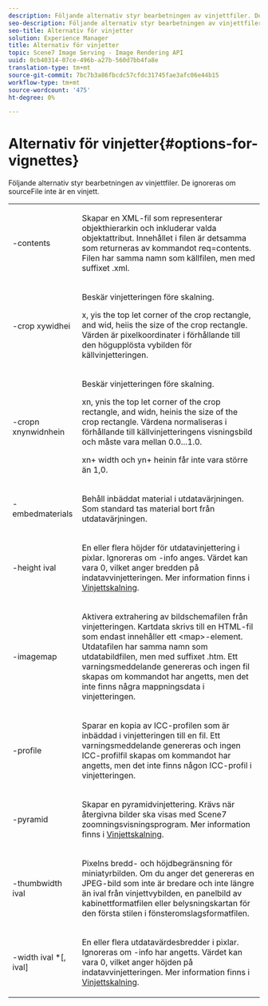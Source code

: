 ```yaml
---
description: Följande alternativ styr bearbetningen av vinjettfiler. De ignoreras om sourceFile inte är en vinjett.
seo-description: Följande alternativ styr bearbetningen av vinjettfiler. De ignoreras om sourceFile inte är en vinjett.
seo-title: Alternativ för vinjetter
solution: Experience Manager
title: Alternativ för vinjetter
topic: Scene7 Image Serving - Image Rendering API
uuid: 0cb40314-07ce-496b-a27b-560d7bb4fa8e
translation-type: tm+mt
source-git-commit: 7bc7b3a86fbcdc57cfdc31745fae3afc06e44b15
workflow-type: tm+mt
source-wordcount: '475'
ht-degree: 0%

---
```



# Alternativ för vinjetter{#options-for-vignettes}

Följande alternativ styr bearbetningen av vinjettfiler. De ignoreras om sourceFile inte är en vinjett.

<table id="simpletable_6D0C967EB84947FBAC34B46C4BB23AF0"> 
 <tr class="strow"> 
  <td class="stentry"> <p><span class="codeph"> -contents</span> </p></td> 
  <td class="stentry"> <p>Skapar en XML-fil som representerar objekthierarkin och inkluderar valda objektattribut. Innehållet i filen är detsamma som returneras av kommandot <span class="codeph"> req=contents</span>. Filen har samma namn som källfilen, men med suffixet <span class="filepath"> .xml</span>. </p></td> 
 </tr> 
 <tr class="strow"> 
  <td class="stentry"> <p><span class="codeph">-crop  <span class="varname"> </span><span class="varname"> </span><span class="varname"> </span><span class="varname"> xywidhei</span></span> </p></td> 
  <td class="stentry"> <p>Beskär vinjetteringen före skalning. </p> <p><span class="codeph"><span class="varname"> x</span>,<span class="varname"> </span></span> yis the top let corner of the crop rectangle, and  <span class="codeph"><span class="varname"> wid</span>,<span class="varname"> </span></span> heiis the size of the crop rectangle. Värden är pixelkoordinater i förhållande till den högupplösta vybilden för källvinjetteringen. </p></td> 
 </tr> 
 <tr class="strow"> 
  <td class="stentry"> <p><span class="codeph">-cropn  <span class="varname"> </span><span class="varname"> </span><span class="varname"> </span><span class="varname"> xnynwidnhein</span></span> </p> </td> 
  <td class="stentry"> <p>Beskär vinjetteringen före skalning. </p> <p><span class="codeph"><span class="varname"> xn</span>,<span class="varname"> </span></span> ynis the top let corner of the crop rectangle, and  <span class="codeph"><span class="varname"> widn</span>,<span class="varname"> </span></span> heinis the size of the crop rectangle. Värdena normaliseras i förhållande till källvinjetteringens visningsbild och måste vara mellan 0.0...1.0. </p> <p><span class="codeph"><span class="varname"> xn</span></span>+<span class="codeph"><span class="varname"> </span></span> width och  <span class="codeph"><span class="varname"> yn</span></span>+<span class="codeph"><span class="varname"> </span></span> heinin får inte vara större än 1,0. </p></td> 
 </tr> 
 <tr class="strow"> 
  <td class="stentry"> <p><span class="codeph"> -embedmaterials</span> </p></td> 
  <td class="stentry"> <p>Behåll inbäddat material i utdatavärjningen. Som standard tas material bort från utdatavärjningen. </p></td> 
 </tr> 
 <tr class="strow"> 
  <td class="stentry"> <p><span class="codeph">-height  <span class="varname"> ival</span></span> </p></td> 
  <td class="stentry"> <p>En eller flera höjder för utdatavinjettering i pixlar. Ignoreras om -info anges. <span class="varname"> Värdet </span> kan vara 0, vilket anger bredden på indatavvinjetteringen. Mer information finns i <a href="../../../../ir-api/vntc/utilities/c-ir-vignette-converter-vntc/c-ir-vignette-scaling.md#concept-e373a29c2f954df98d704c7723804585" type="concept" format="dita" scope="local"> Vinjettskalning</a>. </p></td> 
 </tr> 
 <tr class="strow"> 
  <td class="stentry"> <p><span class="codeph"> -imagemap</span> </p></td> 
  <td class="stentry"> <p>Aktivera extrahering av bildschemafilen från vinjetteringen. Kartdata skrivs till en HTML-fil som endast innehåller ett <span class="codeph"> &lt;map&gt;</span>-element. Utdatafilen har samma namn som utdatabildfilen, men med suffixet <span class="filepath">.htm</span>. Ett varningsmeddelande genereras och ingen fil skapas om kommandot har angetts, men det inte finns några mappningsdata i vinjetteringen. </p></td> 
 </tr> 
 <tr class="strow"> 
  <td class="stentry"> <p><span class="codeph"> -profile</span> </p></td> 
  <td class="stentry"> <p>Sparar en kopia av ICC-profilen som är inbäddad i vinjetteringen till en fil. Ett varningsmeddelande genereras och ingen ICC-profilfil skapas om kommandot har angetts, men det inte finns någon ICC-profil i vinjetteringen. </p></td> 
 </tr> 
 <tr class="strow"> 
  <td class="stentry"> <p><span class="codeph"> -pyramid</span> </p></td> 
  <td class="stentry"> <p>Skapar en pyramidvinjettering. Krävs när återgivna bilder ska visas med Scene7 zoomningsvisningsprogram. Mer information finns i <a href="../../../../ir-api/vntc/utilities/c-ir-vignette-converter-vntc/c-ir-vignette-scaling.md#concept-e373a29c2f954df98d704c7723804585" type="concept" format="dita" scope="local"> Vinjettskalning</a>. </p></td> 
 </tr> 
 <tr class="strow"> 
  <td class="stentry"> <p><span class="codeph">-thumbwidth  <span class="varname"> ival</span></span> </p></td> 
  <td class="stentry"> <p>Pixelns bredd- och höjdbegränsning för miniatyrbilden. Om du anger det genereras en JPEG-bild som inte är bredare och inte längre än <span class="varname"> ival</span> från vinjettvybilden, en panelbild av kabinettformatfilen eller belysningskartan för den första stilen i fönsteromslagsformatfilen. </p></td> 
 </tr> 
 <tr class="strow"> 
  <td class="stentry"> <p><span class="codeph">-width  <span class="varname"> ival</span> *[,<span class="varname"> ival</span>]</span> </p></td> 
  <td class="stentry"> <p>En eller flera utdatavärdesbredder i pixlar. Ignoreras om <span class="codeph"> -info</span> har angetts. <span class="varname"> Värdet </span> kan vara 0, vilket anger höjden på indatavvinjetteringen. Mer information finns i <a href="../../../../ir-api/vntc/utilities/c-ir-vignette-converter-vntc/c-ir-vignette-scaling.md#concept-e373a29c2f954df98d704c7723804585" type="concept" format="dita" scope="local"> Vinjettskalning</a>. </p></td> 
 </tr> 
</table>

